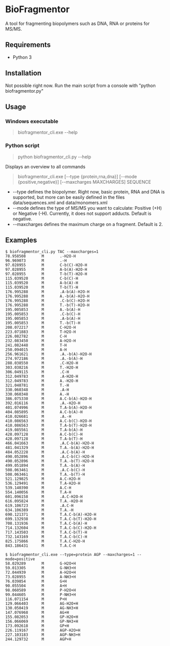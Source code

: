 # BioFragmentor
A tool for fragmenting biopolymers such as DNA, RNA or proteins for MS/MS.

## Requirements
- Python 3

## Installation
Not possible right now. Run the main script from a console with "python biofragmentor.py"

## Usage
### Windows executable
> biofragmentor_cli.exe --help
### Python script
> python biofragmentor_cli.py --help

Displays an overview to all commands
> biofragmentor_cli.exe [--type {protein,rna,dna}] [--mode {positive,negative}] [--maxcharges MAXCHARGES] SEQUENCE

- --type defines the biopolymer. Right now, basic protein, RNA and DNA is supported, but more can be easily defined in the files data/sequences.xml and data/monomers.xml
- --mode defines the type of MS/MS you want to calculate: Positive (+H) or Negative (-H). Currently, it does not support adducts. Default is negative.
- --maxcharges defines the maximum charge on a fragment. Default is 2.

## Examples
```
$ biofragmentor_cli.py TAC --maxcharges=1
78.958508       M       .-H2O-H
96.969073       M       .-H
97.028955       M       C-b(C)-H2O-H
97.028955       M       A-b(A)-H2O-H
97.028955       M       T-b(T)-H2O-H
115.039520      M       C-b(C)-H
115.039520      M       A-b(A)-H
115.039520      M       T-b(T)-H
176.995288      M       .A-b(A)-H2O-H
176.995288      M       A.-b(A)-H2O-H
176.995288      M       .C-b(C)-H2O-H
176.995288      M       T.-b(T)-H2O-H
195.005853      M       A.-b(A)-H
195.005853      M       .C-b(C)-H
195.005853      M       .A-b(A)-H
195.005853      M       T.-b(T)-H
208.072217      M       C-H2O-H
223.071883      M       T-H2O-H
226.082782      M       C-H
232.083450      M       A-H2O-H
241.082448      M       T-H
250.094015      M       A-H
256.961621      M       .A.-b(A)-H2O-H
274.972186      M       .A.-b(A)-H
288.038550      M       .C-H2O-H
303.038216      M       T.-H2O-H
306.049115      M       .C-H
312.049783      M       .A-H2O-H
312.049783      M       A.-H2O-H
321.048781      M       T.-H
330.060348      M       .A-H
330.060348      M       A.-H
386.075330      M       A.C-b(A)-H2O-H
392.016116      M       .A.-H2O-H
401.074996      M       T.A-b(A)-H2O-H
404.085895      M       A.C-b(A)-H
410.026681      M       .A.-H
410.086563      M       A.C-b(C)-H2O-H
410.086563      M       T.A-b(T)-H2O-H
419.085561      M       T.A-b(A)-H
428.097128      M       A.C-b(C)-H
428.097128      M       T.A-b(T)-H
466.041663      M       .A.C-b(A)-H2O-H
481.041329      M       T.A.-b(A)-H2O-H
484.052228      M       .A.C-b(A)-H
490.052896      M       .A.C-b(C)-H2O-H
490.052896      M       T.A.-b(T)-H2O-H
499.051894      M       T.A.-b(A)-H
508.063461      M       .A.C-b(C)-H
508.063461      M       T.A.-b(T)-H
521.129825      M       A.C-H2O-H
536.129491      M       T.A-H2O-H
539.140390      M       A.C-H
554.140056      M       T.A-H
601.096158      M       .A.C-H2O-H
616.095824      M       T.A.-H2O-H
619.106723      M       .A.C-H
634.106389      M       T.A.-H
690.121371      M       T.A.C-b(A)-H2O-H
699.132938      M       T.A.C-b(T)-H2O-H
708.131936      M       T.A.C-b(A)-H
714.132604      M       T.A.C-b(C)-H2O-H
717.143503      M       T.A.C-b(T)-H
732.143169      M       T.A.C-b(C)-H
825.175866      M       T.A.C-H2O-H
843.186431      M       T.A.C-H
```

```
$ biofragmentor_cli.exe --type=protein AGP --maxcharges=1 --mode=positive
58.029289       M       G-H2O+H
59.013305       M       G-NH3+H
72.044939       M       A-H2O+H
73.028955       M       A-NH3+H
76.039854       M       G+H
90.055504       M       A+H
98.060589       M       P-H2O+H
99.044605       M       P-NH3+H
116.071154      M       P+H
129.066403      M       AG-H2O+H
130.050419      M       AG-NH3+H
147.076968      M       AG+H
155.082053      M       GP-H2O+H
156.066069      M       GP-NH3+H
173.092618      M       GP+H
226.119167      M       AGP-H2O+H
227.103183      M       AGP-NH3+H
244.129732      M       AGP+H
```
